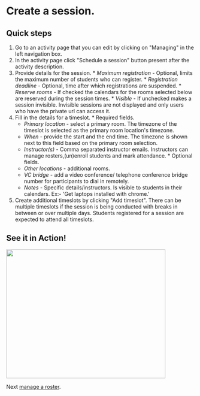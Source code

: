 # Create a session. #

## Quick steps ##

  1. Go to an activity page that you can edit by clicking on "Managing" in the left navigation box.
  1. In the activity page click "Schedule a session" button present after the activity description.
  1. Provide details for the session.
    * _Maximum registration_ - Optional, limits the maximum number of students who can register.
    * _Registration deadline_ - Optional, time after which registrations are suspended.
    * _Reserve rooms_ - If checked the calendars for the rooms selected below are reserved during the session times.
    * _Visible_ - If unchecked makes a session invisible. Invisible sessions are not displayed and only users who have the private url can access it.
  1. Fill in the details for a timeslot.
    * Required fields.
      * _Primary location_ - select a primary room. The timezone of the timeslot is selected as the primary room location's timezone.
      * _When_ - provide the start and the end time. The timezone is shown next to this field based on the primary room selection.
      * _Instructor(s)_ - Comma separated instructor emails. Instructors can manage rosters,(un)enroll students and mark attendance.
    * Optional fields.
      * _Other locations_ - additional rooms.
      * _VC bridge_ - add a video conference/ telephone conference bridge number for participants to dial in remotely.
      * _Notes_ - Specific details/instructors.  Is visible to students in their calendars. Ex:- 'Get laptops installed with chrome.'
  1. Create additional timeslots by clicking "Add timeslot". There can be multiple timeslots if the session is being conducted with breaks in between or over multiple days. Students registered for a session are expected to attend all timeslots.

## See it in Action! ##
<a href='http://www.youtube.com/watch?feature=player_embedded&v=UhQURxPmc-k' target='_blank'><img src='http://img.youtube.com/vi/UhQURxPmc-k/0.jpg' width='425' height=344 /></a>


Next [manage a roster](ManageRoster.md).